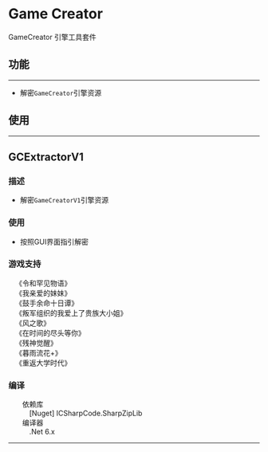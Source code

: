 # Game Creator

GameCreator 引擎工具套件

## 功能
---
* 解密`GameCreator`引擎资源

## 使用
---
## GCExtractorV1
### 描述
* 解密`GameCreatorV1`引擎资源
### 使用
* 按照GUI界面指引解密
### 游戏支持
&emsp;《令和罕见物语》<br>
&emsp;《我亲爱的妹妹》<br>
&emsp;《鼓手余命十日谭》<br>
&emsp;《叛军组织的我爱上了贵族大小姐》<br>
&emsp;《风之歌》<br>
&emsp;《在时间的尽头等你》<br>
&emsp;《残神觉醒》<br>
&emsp;《暮雨流花+》<br>
&emsp;《重返大学时代》<br>
### 编译
&emsp;&emsp;依赖库<br>
&emsp;&emsp;&emsp;\[Nuget\] ICSharpCode.SharpZipLib<br>
&emsp;&emsp;编译器<br>
&emsp;&emsp;&emsp;.Net 6.x<br>

---
